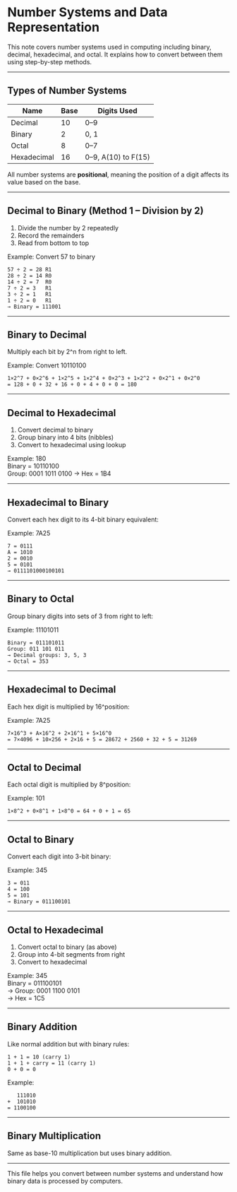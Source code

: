 # Number Systems and Data Representation

This note covers number systems used in computing including binary, decimal, hexadecimal, and octal. It explains how to convert between them using step-by-step methods.

---

## Types of Number Systems

| Name         | Base | Digits Used                    |
|--------------|------|--------------------------------|
| Decimal      | 10   | 0–9                            |
| Binary       | 2    | 0, 1                           |
| Octal        | 8    | 0–7                            |
| Hexadecimal  | 16   | 0–9, A(10) to F(15)            |

All number systems are **positional**, meaning the position of a digit affects its value based on the base.

---

## Decimal to Binary (Method 1 – Division by 2)

1. Divide the number by 2 repeatedly  
2. Record the remainders  
3. Read from bottom to top

Example: Convert 57 to binary  
```
57 ÷ 2 = 28 R1  
28 ÷ 2 = 14 R0  
14 ÷ 2 = 7  R0  
7 ÷ 2 = 3   R1  
3 ÷ 2 = 1   R1  
1 ÷ 2 = 0   R1  
→ Binary = 111001
```

---

## Binary to Decimal

Multiply each bit by 2^n from right to left.

Example: Convert 10110100  
```
1×2^7 + 0×2^6 + 1×2^5 + 1×2^4 + 0×2^3 + 1×2^2 + 0×2^1 + 0×2^0  
= 128 + 0 + 32 + 16 + 0 + 4 + 0 + 0 = 180
```

---

## Decimal to Hexadecimal

1. Convert decimal to binary  
2. Group binary into 4 bits (nibbles)  
3. Convert to hexadecimal using lookup

Example: 180  
Binary = 10110100  
Group: 0001 1011 0100 → Hex = 1B4

---

## Hexadecimal to Binary

Convert each hex digit to its 4-bit binary equivalent:

Example: 7A25  
```
7 = 0111  
A = 1010  
2 = 0010  
5 = 0101  
→ 0111101000100101
```

---

## Binary to Octal

Group binary digits into sets of 3 from right to left:

Example: 11101011  
```
Binary = 011101011  
Group: 011 101 011  
→ Decimal groups: 3, 5, 3  
→ Octal = 353
```

---

## Hexadecimal to Decimal

Each hex digit is multiplied by 16^position:

Example: 7A25  
```
7×16^3 + A×16^2 + 2×16^1 + 5×16^0  
= 7×4096 + 10×256 + 2×16 + 5 = 28672 + 2560 + 32 + 5 = 31269
```

---

## Octal to Decimal

Each octal digit is multiplied by 8^position:

Example: 101  
```
1×8^2 + 0×8^1 + 1×8^0 = 64 + 0 + 1 = 65
```

---

## Octal to Binary

Convert each digit into 3-bit binary:

Example: 345  
```
3 = 011  
4 = 100  
5 = 101  
→ Binary = 011100101
```

---

## Octal to Hexadecimal

1. Convert octal to binary (as above)  
2. Group into 4-bit segments from right  
3. Convert to hexadecimal

Example: 345  
Binary = 011100101  
→ Group: 0001 1100 0101  
→ Hex = 1C5

---

## Binary Addition

Like normal addition but with binary rules:

```
1 + 1 = 10 (carry 1)  
1 + 1 + carry = 11 (carry 1)  
0 + 0 = 0  
```

Example:
```
   111010  
+  101010  
= 1100100
```

---

## Binary Multiplication

Same as base-10 multiplication but uses binary addition.

---

This file helps you convert between number systems and understand how binary data is processed by computers.
